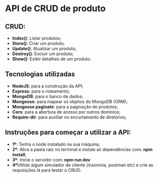# API de CRUD de produto

<h2>CRUD:</h2>
<ul>
  <li><b>Index()</b>: Listar produtos;</li>
  <li><b>Store()</b>: Criar um produto;</li>
  <li><b>Update()</b>: Atualizar um produto;</li>
  <li><b>Destroy()</b>: Excluir um produto;</li>
  <li><b>Show()</b>: Exibir detalhes de um produto.</li>
 
</ul>

<h2>Tecnologias utilizadas</h2>
<ul>
  <li><b>NodeJS</b>: para a construção da API;</li>
  <li><b>Express</b>: para o roteamento;</li>
  <li><b>MongoDB</b>: para o banco de dados;</li>
  <li><b>Mongoose</b>: para mapear os objetos do MongoDB (ORM);</li>
  <li><b>Mongoose paginate</b>: para a paginação de produtos;</li>
  <li><b>Cors</b>: para a abertura de acesso por outros domínios;</li>
  <li><b>Require-dir</b>: para auxiliar no encurtamento de diretórios;</li>  
</ul>

<h2>Instruções para começar a utilizar a API:</h2>
<ul>
  <li><b>1º</b>: Tenha o node instalado na sua máquina;</li>
  <li><b>2º</b>: Abra a pasta raiz no terminal e instale as dependências com: <b>npm install</b>;</li>
  <li><b>3º</b>: Inicie o servidor com: <b>npm run dev</b></li>
  <li><b>4º</b>Utilize algum simulador de cliente (insomnia, postman etc) e crie as requisições lá para testar o CRUD.</li>

</ul>

